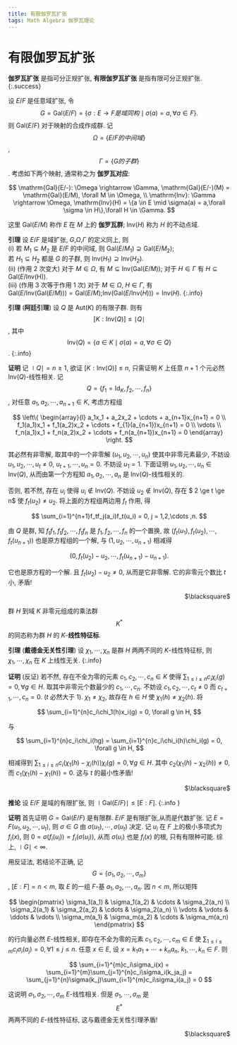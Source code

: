```yaml
---
title: 有限伽罗瓦扩张
tags: Math Algebra 伽罗瓦理论
---
```


# 有限伽罗瓦扩张
**伽罗瓦扩张** 是指可分正规扩张, **有限伽罗瓦扩张** 是指有限可分正规扩张.
{:.success}

设 $E/F$ 是任意域扩张, 令  
$$G = \mathrm{Gal}(E/F) = \{\sigma: E \rightarrow F 是域同构 \mid \sigma(a) = a, \forall a \in F\}.$$
则 $\mathrm{Gal}(E/F)$ 对于映射的合成作成群. 记 $$\Omega = \{E/F 的中间域\}$$, $$\Gamma = \{G 的子群\}$$. 考虑如下两个映射, 通常称之为 **伽罗瓦对应**:

$$
    \mathrm{Gal}(E/-): \Omega \rightarrow \Gamma, \mathrm{Gal}(E/-)(M) = \mathrm{Gal}(E/M), \forall M \in \Omega, \\
    \mathrm{Inv}: \Gamma \rightarrow \Omega, \mathrm{Inv}(H) = \{a \in E \mid \sigma(a) = a,\forall \sigma \in H\},\forall H \in \Gamma.
$$

这里 $\mathrm{Gal}(E/M)$ 称作 $E$ 在 $M$ 上的 **伽罗瓦群**; $\mathrm{Inv}(H)$ 称为 $H$ 的不动点域.
<!--more-->

**引理** 设 $E/F$ 是域扩张, $G$,$\Omega$,$\Gamma$ 的定义同上, 则  
$(\mathrm i)$ 若 $M_1 \subseteq M_2$ 是 $E/F$ 的中间域, 则 $\mathrm{Gal}(E/M_1) \supseteq \mathrm{Gal}(E/M_2)$;  
若 $H_1\subseteq H_2$ 都是 $G$ 的子群, 则 $\mathrm{Inv}(H_1) \supseteq \mathrm{Inv}(H_2)$.  
$(\mathrm{ii})$ (作用 $2$ 次变大) 对于 $M \in \Omega$, 有 $M \subseteq \mathrm{Inv}(\mathrm{Gal}(E/M))$; 对于 $H \in \Gamma$ 有 $H \subseteq \mathrm{Gal}(E/\mathrm{Inv(H)})$.  
$(\mathrm {iii})$ (作用 $3$ 次等于作用 $1$ 次) 对于 $M \in \Omega$, $H \in \Gamma$, 有  
$\mathrm{Gal}(E/\mathrm{Inv}(\mathrm{Gal}(E/M))) = \mathrm{Gal}(E/M)$;$\mathrm{Inv}(\mathrm{Gal}(E/\mathrm{Inv}(H))) = \mathrm{Inv}(H)$.
{:.info}

**引理** (**阿廷引理**) 设 $Q$ 是 $\mathrm{Aut}(K)$ 的有限子群. 则有 $$[K :\mathrm{Inv}(Q)] \le \mid Q \mid$$, 其中 $$\mathrm{Inv}(Q) = \{a \in K \mid \sigma(a) = a, \forall \sigma \in Q\}$$.
{:.info}

**证明** 记 $\mid Q \mid = n\ge 1$, 欲证 $[K: \mathrm{Inv}(Q)] \le n$, 只需证明 $K$ 上任意 $n+1$ 个元必然 $\mathrm{Inv}(Q)$-线性相关. 记 $$Q = \{f_1 = \mathrm{Id}_K,f_2,\cdots ,f_n\}$$, 对任意 $a_1,a_2,\cdots ,a_{n+1} \in K$, 考虑方程组

$$
\left\{
    \begin{array}{l}
        a_1x_1 + a_2x_2 + \cdots + a_{n+1}x_{n+1} = 0 \\
        f_1(a_1)x_1 + f_1(a_2)x_2 + \cdots + f_{1}(a_{n+1})x_{n+1}  = 0 \\
        \vdots \\
        f_n(a_1)x_1 + f_n(a_2)x_2 + \cdots + f_n(a_{n+1})x_{n+1} = 0
    \end{array}
\right.
$$

其必然有非零解, 取其中的一个非零解 $(u_1,u_2,\cdots ,u_n)$ 使其中非零元素最少, 不妨设 $u_1,u_2,\cdots ,u_t \ne 0$, $u_{t+1},\cdots , u_{n} = 0$. 不妨设 $u_1 = 1$. 下面证明 $u_1,u_2,\cdots ,u_n \in \mathrm{Inv}(Q)$, 从而由第一个方程知 $a_1,a_2,\cdots ,a_n$ 是 $\mathrm{Inv}(Q)$-线性相关的.

否则, 若不然, 存在 $u_i$ 使得 $u_i \notin \mathrm{Inv}(Q)$. 不妨设 $u_2 \notin \mathrm{Inv}(Q)$, 存在 $ 2 \ge t \ge n$ 使 $f_t(u_2) \ne u_2$. 将上面的方程组两边用 $f_t$ 作用, 得

$$
    \sum_{i=1}^{n+1}f_tf_j(a_i)f_t(u_i) = 0, j = 1,2,\cdots ,n.
$$

由 $Q$ 是群, 知 $f_tf_1,f_tf_2,\cdots,f_tf_n$ 是 $f_1,f_2,\cdots ,f_n$ 的一个置换, 故 $(f_t(u_1),f_t(u_2),\cdots , f_t(u_{n+1}))$ 也是原方程组的一个解, 与 $(1,u_2,\cdots ,u_{n+1})$ 相减得

$$
    (0,f_t(u_2) - u_2,\cdots , f_t(u_{n+1}) - u_{n+1}).
$$

它也是原方程的一个解. 且 $f_t(u_2) - u_2 \ne 0$, 从而是它非零解. 它的非零元个数比 $t$ 小, 矛盾!
<p align="right">$\blacksquare$</p>

群 $H$ 到域 $K$ 非零元组成的乘法群 $$K^*$$ 的同态称为群 $H$ 的 $K$-**线性特征标**.

**引理** (**戴德金无关性引理**) 设 $\chi_1,\cdots , \chi_n$ 是群 $H$ 两两不同的 $K$-线性特征标, 则 $\chi_1,\cdots ,\chi_n$ 在 $K$ 上线性无关.
{:.info}

**证明** (反证) 若不然, 存在不全为零的元素 $c_1,c_2,\cdots ,c_n \in K$ 使得 $\sum_{1 \le i \le n}c_i\chi_i(g) = 0,\forall g \in H$. 取其中非零元个数最少的 $c_1,\cdots ,c_n$. 不妨设 $c_1,c_2, \cdots ,c_t \ne 0$ 而 $c_{t+1},\cdots ,c_n = 0$. ($t$ 必然大于 $1$). $\chi_1 \ne \chi_2$, 故存在 $h \in H$ 使 $\chi_1(h) \ne \chi_2(h)$. 将

$$
    \sum_{i=1}^{n}c_i\chi_1(h)x_i(g) = 0, \forall g \in H,
$$

与

$$
    \sum_{i=1}^{n}c_i\chi_i(hg) = \sum_{i=1}^{n}c_i\chi_i(h)\chi_i(g) = 0, \forall g \in H,
$$

相减得到 $\sum_{1\le i \le n}c_i(\chi_1(h) - \chi_i(h))\chi_i(g) = 0,\forall g \in H$. 其中 $c_2(\chi_1(h) - \chi_2(h)) \ne 0$, 而 $c_1(\chi_1(h) - \chi_1(h)) = 0$. 这与 $t$ 的最小性矛盾!
<p align="right">$\blacksquare$</p>

**推论** 设 $E/F$ 是域的有限扩张, 则 $\mid \mathrm{Gal}(E/F)\mid \le [E:F]$.
{:.info }

**证明** 首先证明 $G = \mathrm{Gal}(E/F)$ 是有限群. $E/F$ 是有限扩张,从而是代数扩张. 记 $E = F(u_1,u_2,\cdots ,u_t)$, 则 $\sigma \in G$ 由 $\sigma(u_1),\cdots ,\sigma(u_t)$ 决定. 记 $u_i$ 在 $F$ 上的极小多项式为 $f_i(x)$, 则 $0 = \sigma(f_i(u_i)) = f_i(\sigma(u_i))$, 从而 $\sigma(u_i)$ 也是 $f_i(x)$ 的根, 只有有限种可能. 综上, $\mid G \mid < \infty$.

用反证法, 若结论不正确, 记 $$G = \{\sigma_1,\sigma_2,\cdots ,\sigma_m\}$$, $[E:F] = n < m$, 取 $E$ 的一组 $F$-基 $a_1,a_2,\cdots ,a_n$. 因 $n < m$, 所以矩阵

$$
\begin{pmatrix}
    \sigma_1(a_1) & \sigma_1(a_2) & \cdots & \sigma_2(a_n) \\
    \sigma_2(a_1) & \sigma_2(a_2) & \cdots & \sigma_2(a_n) \\
    \vdots & \vdots & \ddots & \vdots \\
    \sigma_m(a_1) & \sigma_m(a_2) & \cdots & \sigma_m(a_n)
\end{pmatrix}
$$

的行向量必然 $E$-线性相关, 即存在不全为零的元素 $c_1,c_2,\cdots,c_m \in E$ 使 $\sum_{1 \le i\le m}c_i\sigma_i(a_j) = 0,\forall 1 \le j \le n$. 任意 $x \in E$, 设 $x = k_1a_1 + \cdots + k_na_n$, $k_1,\cdots,k_n \in F$. 则

$$
    \sum_{i=1}^{m}c_i\sigma_i(x) = \sum_{i=1}^{m}\sum_{j=1}^{n}c_i\sigma_i(k_ja_j) = \sum_{j=1}^{n}\sigma(k_j)\sum_{i=1}^{m}c_i\sigma_i(a_j) = 0
$$

这说明 $\sigma_1,\sigma_2,\cdots ,\sigma_m$ $E$-线性相关. 但是 $\sigma_1,\cdots ,\sigma_m$ 是 $$E^*$$ 两两不同的 $E$-线性特征标, 这与戴德金无关性引理矛盾!
<p align="right">$\blacksquare$</p>

